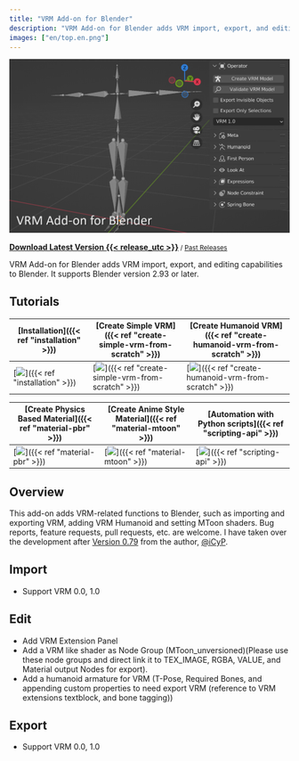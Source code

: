 ```yaml
---
title: "VRM Add-on for Blender"
description: "VRM Add-on for Blender adds VRM import, export, and editing capabilities to Blender."
images: ["en/top.en.png"]
---
```


<style>
main header {
  display: none;
}

main article.prose section :where(p, img):not(:where([class~=not-prose] *)) {
  margin-top: 0;
}
</style>

![](top.en.png)

**[Download Latest Version {{< release_utc >}}](https://vrm-addon-for-blender.info/releases/VRM_Addon_for_Blender-release.zip)**<small> / [Past Releases](https://github.com/saturday06/VRM-Addon-for-Blender/releases)</small>

VRM Add-on for Blender adds VRM import, export, and editing capabilities to Blender. It supports Blender version 2.93 or later.

## Tutorials

| [Installation]({{< ref "installation" >}}) | [Create Simple VRM]({{< ref "create-simple-vrm-from-scratch" >}}) | [Create Humanoid VRM]({{< ref "create-humanoid-vrm-from-scratch" >}}) |
| --- | --- | --- |
| [![](installation.png)]({{< ref "installation" >}}) | [![](simple.gif)]({{< ref "create-simple-vrm-from-scratch" >}}) | [![](humanoid.gif)]({{< ref "create-humanoid-vrm-from-scratch" >}}) |

| [Create Physics Based Material]({{< ref "material-pbr" >}}) | [Create Anime Style Material]({{< ref "material-mtoon" >}}) | [Automation with Python scripts]({{< ref "scripting-api" >}}) |
| --- | --- | --- |
| [![](material_pbr.gif)]({{< ref "material-pbr" >}}) | [![](material_mtoon.gif)]({{< ref "material-mtoon" >}}) | [![](scripting_api.png)]({{< ref "scripting-api" >}}) |

## Overview

This add-on adds VRM-related functions to Blender, such as importing and exporting VRM, adding VRM Humanoid and setting MToon shaders. Bug reports, feature requests, pull requests, etc. are welcome. I have taken over the development after [Version 0.79](https://github.com/iCyP/VRM_IMPORTER_for_Blender2_8/releases/tag/0.79) from the author, [@iCyP](https://github.com/iCyP).

## Import

- Support VRM 0.0, 1.0

## Edit

- Add VRM Extension Panel
- Add a VRM like shader as Node Group (MToon_unversioned)(Please use these node groups and direct link it to TEX_IMAGE, RGBA, VALUE, and Material output Nodes for export).
- Add a humanoid armature for VRM (T-Pose, Required Bones, and appending custom properties to need export VRM (reference to VRM extensions textblock, and bone tagging))

## Export

- Support VRM 0.0, 1.0

